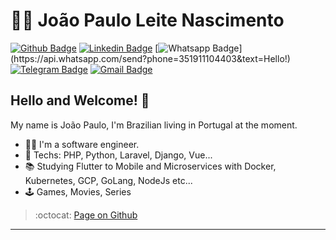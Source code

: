 # :man_technologist: João Paulo Leite Nascimento

[![Github Badge](https://img.shields.io/badge/-Github-000?style=flat-square&logo=Github&logoColor=white&link=https://github.com/joaopaulolndev)](https://github.com/joaopaulolndev)
[![Linkedin Badge](https://img.shields.io/badge/-LinkedIn-blue?style=flat-square&logo=Linkedin&logoColor=white&link=https://www.linkedin.com/in/joaopaulolndev/)](https://www.linkedin.com/in/joaopaulolndev/)
[![Whatsapp Badge](https://img.shields.io/badge/-Whatsapp-4CA143?style=flat-square&labelColor=4CA143&logo=whatsapp&logoColor=white&link=https://api.whatsapp.com/send?phone=351911104403&text=Olá!)](https://api.whatsapp.com/send?phone=351911104403&text=Hello!)
[![Telegram Badge](https://img.shields.io/badge/-Telegram-1ca0f1?style=flat-square&labelColor=1ca0f1&logo=telegram&logoColor=white&link=https://t.me/joaopaulolndev)](https://t.me/joaopaulolndev)
[![Gmail Badge](https://img.shields.io/badge/-Gmail-c14438?style=flat-square&logo=Gmail&logoColor=white&link=mailto:joaopauloln7@gmail.com)](mailto:joaopauloln7@gmail.com)

## Hello and Welcome! 👋

My name is João Paulo, I'm Brazilian living in Portugal at the moment.

- :man_technologist: I'm a software engineer.
- :blue_heart: Techs: PHP, Python, Laravel, Django, Vue...
- :books: Studying Flutter to Mobile and Microservices with Docker, Kubernetes, GCP, GoLang, NodeJs etc...
- :joystick: Games, Movies, Series

> :octocat: [Page on Github](https://joaopaulolndev.github.io/)

---
